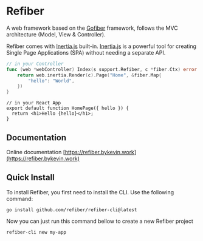 # Refiber

A web framework based on the [Gofiber](gofiber.io) framework, follows the MVC architecture (Model, View & Controller).

Refiber comes with [Inertia.js](https://inertiajs.com/) built-in. [Inertia.js](https://inertiajs.com/) is a powerful tool for creating Single Page Applications (SPA) without needing a separate API.

```go
// in your Controller
func (web *webController) Index(s support.Refiber, c *fiber.Ctx) error {
	return web.inertia.Render(c).Page("Home", &fiber.Map{
		"hello": "World",
	})
}
```

```tsx
// in your React App
export default function HomePage({ hello }) {
  return <h1>Hello {hello}</h1>;
}
```

## Documentation

Online documentation [https://refiber.bykevin.work](https://refiber.bykevin.work)

## Quick Install

To install Refiber, you first need to install the CLI. Use the following command:

```
go install github.com/refiber/refiber-cli@latest
```

Now you can just run this command bellow to create a new Refiber project

```
refiber-cli new my-app
```
